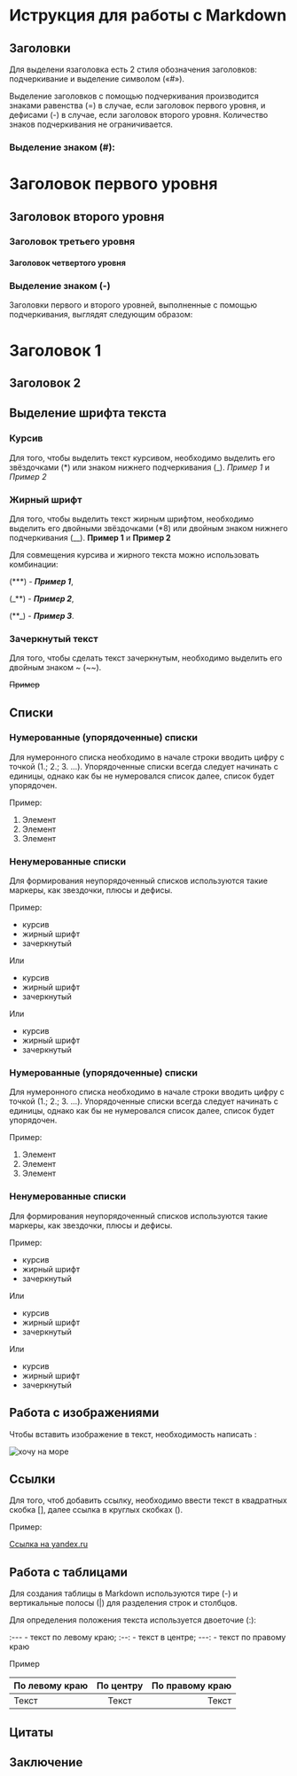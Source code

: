 # Иструкция для работы с Markdown

## Заголовки 

Для выделени язаголовка есть  2 стиля обозначения заголовков: подчеркивание и выделение символом («#»). 

Выделение заголовков с помощью подчеркивания производится знаками равенства (=) в случае, если заголовок первого уровня, и дефисами (-) в случае, если заголовок второго уровня. Количество знаков подчеркивания не ограничивается. 

### Выделение знаком (#):
# Заголовок первого уровня
## Заголовок второго уровня
### Заголовок третьего уровня
#### Заголовок четвертого уровня

### Выделение знаком (-)
Заголовки первого и второго уровней, выполненные с помощью подчеркивания, выглядят следующим образом:

Заголовок 1
===================
Заголовок 2
-------------------

## Выделение шрифта текста

### Курсив
Для того, чтобы выделить текст курсивом, необходимо выделить его звёздочками (*) или знаком нижнего подчеркивания (_). 
*Пример 1* и _Пример 2_

### Жирный шрифт

Для того, чтобы выделить  текст жирным шрифтом, необходимо выделить его двойными звёздочками (*8) или двойным знаком нижнего подчеркивания (__). 
**Пример 1** и __Пример 2__

Для совмещения курсива и жирного текста можно использовать комбинации:

(***) - ***Пример 1***, 

(_**) -  _**Пример 2**_,

(**_) - **_Пример 3_**.

### Зачеркнутый текст

Для того, чтобы сделать текст зачеркнутым, необходимо выделить его двойным знаком ~ (~~).

~~Пример~~

## Списки

### Нумерованные (упорядоченные)  списки

Для нумеронного списка необходимо в начале строки вводить цифру с точкой (1.; 2.; 3. ...). Упорядоченные списки всегда следует начинать с единицы, однако как бы не нумеровался список далее, список будет упорядочен.

Пример:

1. Элемент
1. Элемент
1. Элемент

### Ненумерованные списки

Для формирования неупорядоченный списков используются такие маркеры, как звездочки, плюсы и дефисы.

Пример:

* курсив
* жирный шрифт
* зачеркнутый

Или 

- курсив
- жирный шрифт
- зачеркнутый

Или 
+ курсив
+ жирный шрифт
+ зачеркнутый


### Нумерованные (упорядоченные)  списки

Для нумеронного списка необходимо в начале строки вводить цифру с точкой (1.; 2.; 3. ...). Упорядоченные списки всегда следует начинать с единицы, однако как бы не нумеровался список далее, список будет упорядочен.

Пример:

1. Элемент
1. Элемент
1. Элемент

### Ненумерованные списки

Для формирования неупорядоченный списков используются такие маркеры, как звездочки, плюсы и дефисы.

Пример:

* курсив
* жирный шрифт
* зачеркнутый

Или 

- курсив
- жирный шрифт
- зачеркнутый

Или 
+ курсив
+ жирный шрифт
+ зачеркнутый

## Работа с изображениями 
Чтобы вставить изображение в текст, необходимость написать :

![хочу на море](Mood.PNG)


## Ссылки

Для того, чтоб добавить ссылку, необходимо ввести текст в квадратных скобка [], далее ссылка в круглых скобках ().

Пример:

[Ссылка на yandex.ru](yandex.ru)

## Работа с таблицами 

Для создания таблицы в Markdown используются тире (-) и вертикальные полосы (|) для разделения строк и столбцов.

Для определения  положения текста используется двоеточие (:):

:--- - текст по левому краю;
:--: - текст в центре;
---: - текст по правому краю

Пример

По левому краю | По центру | По правому краю
:---|:---:|---:
Текст | Текст | Текст

## Цитаты

## Заключение